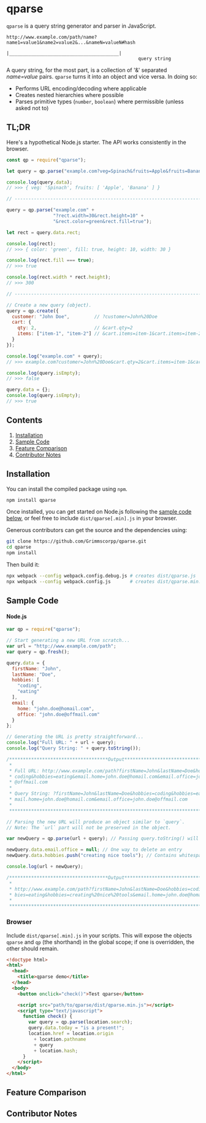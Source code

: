 # qparse

`qparse` is a query string generator and parser in JavaScript.

```
http://www.example.com/path/name?name1=value1&name2=value2&...&nameN=valueN#hash
                                 |________________________________________|
                                                query string
```

A query string, for the most part, is a collection of '&' separated *name=value* pairs. `qparse` turns it into an object and vice versa. In doing so:

* Performs URL encoding/decoding where applicable
* Creates nested hierarchies where possible
* Parses primitive types (`number`, `boolean`) where permissible (unless asked not to)

## TL;DR

Here's a hypothetical Node.js starter. The API works consistently in the browser.

```javascript
const qp = require("qparse");

let query = qp.parse("example.com?veg=Spinach&fruits=Apple&fruits=Banana");

console.log(query.data);
// >>> { veg: 'Spinach', fruits: [ 'Apple', 'Banana' ] }

// --------------------------------------------------------------------------------

query = qp.parse("example.com" +
                 "?rect.width=30&rect.height=10" +
                 "&rect.color=green&rect.fill=true");

let rect = query.data.rect;

console.log(rect);
// >>> { color: 'green', fill: true, height: 10, width: 30 }

console.log(rect.fill === true);
// >>> true

console.log(rect.width * rect.height);
// >>> 300

// --------------------------------------------------------------------------------

// Create a new query (object).
query = qp.create({
  customer: "John Doe",         // ?customer=John%20Doe
  cart: {
    qty: 2,                     // &cart.qty=2
    items: ["item-1", "item-2"] // &cart.items=item-1&cart.items=item-2
  }
});

console.log("example.com" + query);
// >>> example.com?customer=John%20Doe&cart.qty=2&cart.items=item-1&cart.items=item-2

console.log(query.isEmpty);
// >>> false

query.data = {};
console.log(query.isEmpty);
// >>> true
```



## Contents

1. [Installation](#installation)
2. [Sample Code](#sample-code)
3. [Feature Comparison](#feature-comparison)
4. [Contributor Notes](#contributor-notes)



## Installation

You can install the compiled package using `npm`.

```bash
npm install qparse
```

Once installed, you can get started on Node.js following the [sample code below](#sample-code), or feel free to include `dist/qparse[.min].js` in your browser.

Generous contributors can get the source and the dependencies using:

```bash
git clone https://github.com/Grimmscorpp/qparse.git
cd qparse
npm install
```

Then build it:

```bash
npx webpack --config webpack.config.debug.js # creates dist/qparse.js
npx webpack --config webpack.config.js       # creates dist/qparse.min.js
```



## Sample Code

#### Node.js

```javascript
var qp = require("qparse");

// Start generating a new URL from scratch...
var url = "http://www.example.com/path";
var query = qp.fresh();

query.data = {
  firstName: "John",
  lastName: "Doe",
  hobbies: [
    "coding",
    "eating"
  ],
  email: {
    home: "john.doe@homail.com",
    office: "john.doe@offmail.com"
  }
};

// Generating the URL is pretty straightforward...
console.log("Full URL: " + url + query);
console.log("Query String: " + query.toString());

/************************************Output************************************
 *                                                                            *
 * Full URL: http://www.example.com/path?firstName=John&lastName=Doe&hobbies= *
 * coding&hobbies=eating&email.home=john.doe@homail.com&email.office=john.doe *
 * @offmail.com                                                               *
 *                                                                            *
 * Query String: ?firstName=John&lastName=Doe&hobbies=coding&hobbies=eating&e *
 * mail.home=john.doe@homail.com&email.office=john.doe@offmail.com            *
 *                                                                            *
 ******************************************************************************/

// Parsing the new URL will produce an object similar to `query`.
// Note: The `url` part will not be preserved in the object.

var newQuery = qp.parse(url + query); // Passing query.toString() will also do

newQuery.data.email.office = null; // One way to delete an entry
newQuery.data.hobbies.push("creating nice tools"); // Contains whitespaces

console.log(url + newQuery);

/************************************Output************************************
 *                                                                            *
 * http://www.example.com/path?firstName=John&lastName=Doe&hobbies=coding&hob *
 * bies=eating&hobbies=creating%20nice%20tools&email.home=john.doe@homail.com *
 *                                                                            *
 ******************************************************************************/
```

### Browser

Include `dist/qparse[.min].js` in your scripts. This will expose the objects `qparse` and `qp` (the shorthand) in the global scope; if one is overridden, the other should remain.

```html
<!doctype html>
<html>
  <head>
    <title>qparse demo</title>
  </head>
  <body>
    <button onclick="check()">Test qparse</button>

    <script src="path/to/qparse/dist/qparse.min.js"></script>
    <script type="text/javascript">
      function check() {
        var query = qp.parse(location.search);
        query.data.today = "is a present!";
        location.href = location.origin
          + location.pathname
          + query
          + location.hash;
      }
    </script>
  </body>
</html>
```



## Feature Comparison





## Contributor Notes
